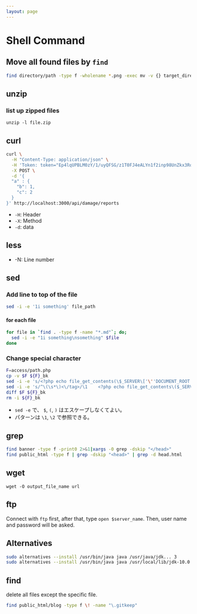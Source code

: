 ```yaml
---
layout: page
---
```


# Shell Command

## Move all found files by `find` 

```zsh
find directory/path -type f -wholename *.png -exec mv -v {} target_directory \;
```

## unzip

### list up zipped files

```
unzip -l file.zip
```

## curl

```sh
curl \
  -H "Content-Type: application/json" \
  -H 'Token: token="Ep4lqUPBLM0zY/1/uyQFSG/z1T0FJ4eALYn1f2inp98UnZkx3RqqKg=="' \
  -X POST \
  -d '{
  "a" : {
    "b": 1,
    "c": 2
  }
}' http://localhost:3000/api/damage/reports
```

* `-H`: Header
* `-X`: Method
* `-d`: data

## less

* -N: Line number

## sed

### Add line to top of the file

```sh
sed -i -e '1i something' file_path
```

#### for each file

```sh
for file in `find . -type f -name "*.md"`; do;
  sed -i -e "1i something\nsomething" $file
done
```

### Change special character

```sh
F=access/path.php
cp -v $F ${F}_bk
sed -i -e 's/<?php echo file_get_contents(\$_SERVER\['\''DOCUMENT_ROOT'\''\]\.'\''\/file\/path.html'\''); ?>//g' $F
sed -i -e 's/^\(\s*\)<\/tag>/\1    <?php echo file_get_contents\($_SERVER['\''DOCUMENT_ROOT'\''].'\''\/file\/path.html'\''\); ?>\n\1<\/tag>/g' $F
diff $F ${F}_bk
rm -i ${F}_bk
```

* `sed -e` で、 `$`, `(`, `)` はエスケープしなくてよい。
* パターンは `\1`, `\2` で参照できる。


## grep

```sh
find banner -type f -print0 2>&1|xargs -0 grep -dskip "</head>"
find public_html -type f | grep -dskip "<head>" | grep -d head.html
```

## wget

```
wget -O output_file_name url
```

## ftp

Connect with `ftp` first, after that, type `open $server_name`.
Then, user name and password will be asked.


## Alternatives

```sh
sudo alternatives --install /usr/bin/java java /usr/java/jdk... 3
sudo alternatives --install /usr/bin/java java /usr/local/lib/jdk-10.0.2/bin/java 4
```

## find

delete all files except the specific file.

```sh
find public_html/blog -type f \! -name "\.gitkeep"
```